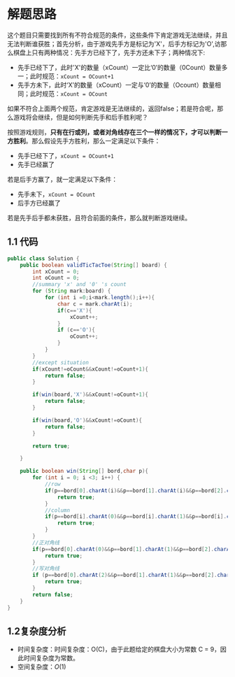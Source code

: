 # 解题思路
这个题目只需要找到所有不符合规范的条件，这些条件下肯定游戏无法继续，并且无法判断谁获胜；首先分析，由于游戏先手方是标记为'X'，后手方标记为'O',访那么棋盘上只有两种情况：先手方已经下了，先手方还未下子；两种情况下:

* 先手已经下了，此时'X'的数量（xCount）一定比‘0’的数量（0Count）数量多一；此时规范：`xCount = OCount+1`
* 先手方未下，此时‘X’的数量（xCount）一定与‘0’的数量（Ocount）数量相同；此时规范：`xCount = OCount`

如果不符合上面两个规范，肯定游戏是无法继续的，返回false；若是符合呢，那么游戏将会继续，但是如何判断先手和后手胜利呢？

按照游戏规则，**只有在行或列，或者对角线存在三个一样的情况下，才可以判断一方胜利**。那么假设先手方胜利，那么一定满足以下条件：

* 先手已经下了，`xCount = OCount+1`
* 先手已经赢了

若是后手方赢了，就一定满足以下条件：

* 先手未下，`xCount = OCount`
* 后手方已经赢了

若是先手后手都未获胜，且符合前面的条件，那么就判断游戏继续。



## 1.1 代码

```java
public class Solution {
    public boolean validTicTacToe(String[] board) {
        int xCount = 0;
        int oCount = 0;
        //summary 'x' and '0' 's count
        for (String mark:board) {
            for (int i =0;i<mark.length();i++){
                char c = mark.charAt(i);
                if(c=='X'){
                    xCount++;
                }
                if (c=='O'){
                    oCount++;
                }
            }
        }
        //except situation
        if(xCount!=oCount&&xCount!=oCount+1){
            return false;
        }

        if(win(board,'X')&&xCount!=oCount+1){
            return false;
        }

        if(win(board,'O')&&xCount!=oCount){
            return false;
        }

        return true;

    }

    public boolean win(String[] bord,char p){
        for (int i = 0; i <3; i++) {
            //row
            if(p==bord[0].charAt(i)&&p==bord[1].charAt(i)&&p==bord[2].charAt(i)){
                return true;
            }
            //column
            if(p==bord[i].charAt(0)&&p==bord[i].charAt(1)&&p==bord[i].charAt(2)){
                return true;
            }
        }
        //正对角线
        if(p==bord[0].charAt(0)&&p==bord[1].charAt(1)&&p==bord[2].charAt(2)){
            return true;
        }
        //写对角线
        if (p==bord[0].charAt(2)&&p==bord[1].charAt(1)&&p==bord[2].charAt(0)){
            return true;
        }
        return false;
    }
}
```

## 1.2复杂度分析

* 时间复杂度：时间复杂度：O(C)，由于此题给定的棋盘大小为常数 C = 9，因此时间复杂度为常数。
* 空间复杂度：*O*(1)